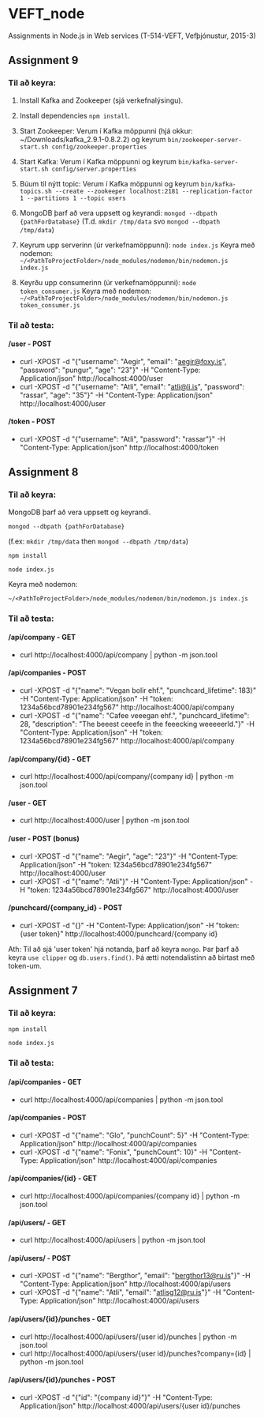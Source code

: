 # VEFT_node
Assignments in Node.js in Web services (T-514-VEFT, Vefþjónustur, 2015-3)

## Assignment 9

### Til að keyra:

1. Install Kafka and Zookeeper (sjá verkefnalýsingu).

2. Install dependencies `npm install`.

3. Start Zookeeper: Verum í Kafka möppunni (hjá okkur: ~/Downloads/kafka_2.9.1-0.8.2.2) og keyrum `bin/zookeeper-server-start.sh config/zookeeper.properties`

4. Start Kafka: Verum í Kafka möppunni og keyrum `bin/kafka-server-start.sh config/server.properties`

5. Búum til nýtt topic: Verum í Kafka möppunni og keyrum `bin/kafka-topics.sh --create --zookeeper localhost:2181 --replication-factor 1 --partitions 1 --topic users`

6. MongoDB þarf að vera uppsett og keyrandi: `mongod --dbpath {pathForDatabase}` (T.d. `mkdir /tmp/data` svo `mongod --dbpath /tmp/data`)

7. Keyrum upp serverinn (úr verkefnamöppunni): `node index.js`
Keyra með nodemon: `~/<PathToProjectFolder>/node_modules/nodemon/bin/nodemon.js index.js`

8. Keyrðu upp consumerinn (úr verkefnamöppunni): `node token_consumer.js`
Keyra með nodemon: `~/<PathToProjectFolder>/node_modules/nodemon/bin/nodemon.js token_consumer.js`

### Til að testa:

#### /user - POST
- curl -XPOST -d "{\"username\": \"Aegir\", \"email\": \"aegir@foxy.is\", \"password\": \"pungur\", \"age\": \"23\"}" -H "Content-Type: Application/json" http://localhost:4000/user
- curl -XPOST -d "{\"username\": \"Atli\", \"email\": \"atli@li.is\", \"password\": \"rassar\", \"age\": \"35\"}" -H "Content-Type: Application/json" http://localhost:4000/user

#### /token - POST
- curl -XPOST -d "{\"username\": \"Atli\", \"password\": \"rassar\"}" -H "Content-Type: Application/json" http://localhost:4000/token


## Assignment 8

### Til að keyra:

MongoDB þarf að vera uppsett og keyrandi.

`mongod --dbpath {pathForDatabase}` 

(f.ex: `mkdir /tmp/data` then `mongod --dbpath /tmp/data`)

`npm install`

`node index.js`

Keyra með nodemon:

`~/<PathToProjectFolder>/node_modules/nodemon/bin/nodemon.js index.js`

### Til að testa:

#### /api/company - GET
- curl http://localhost:4000/api/company | python -m json.tool

#### /api/companies - POST
- curl -XPOST -d "{\"name\": \"Vegan bolir ehf.\", \"punchcard_lifetime\": 183}" -H "Content-Type: Application/json" -H "token: 1234a56bcd78901e234fg567" http://localhost:4000/api/company
- curl -XPOST -d "{\"name\": \"Cafee veeegan ehf.\", \"punchcard_lifetime\": 28, \"description\": \"The beeest ceeefe in the feeecking weeeeerld.\"}" -H "Content-Type: Application/json" -H "token: 1234a56bcd78901e234fg567" http://localhost:4000/api/company

#### /api/company/{id} - GET
- curl http://localhost:4000/api/company/{company id} | python -m json.tool

#### /user - GET
- curl http://localhost:4000/user | python -m json.tool

#### /user - POST (bonus)
- curl -XPOST -d "{\"name\": \"Aegir\", \"age\": \"23\"}" -H "Content-Type: Application/json" -H "token: 1234a56bcd78901e234fg567" http://localhost:4000/user
- curl -XPOST -d "{\"name\": \"Atli\"}" -H "Content-Type: Application/json" -H "token: 1234a56bcd78901e234fg567" http://localhost:4000/user

#### /punchcard/{company_id} - POST
- curl -XPOST -d "{}" -H "Content-Type: Application/json" -H "token: {user token}" http://localhost:4000/punchcard/{company id}

Ath: Til að sjá 'user token' hjá notanda, þarf að keyra `mongo`. 
Þar þarf að keyra `use clipper` og `db.users.find()`.
Þá ætti notendalistinn að birtast með token-um.


## Assignment 7

### Til að keyra:

`npm install`

`node index.js`

### Til að testa:

#### /api/companies - GET
- curl http://localhost:4000/api/companies | python -m json.tool

#### /api/companies - POST
- curl -XPOST -d "{\"name\": \"Glo\", \"punchCount\": 5}" -H "Content-Type: Application/json" http://localhost:4000/api/companies
- curl -XPOST -d "{\"name\": \"Fonix\", \"punchCount\": 10}" -H "Content-Type: Application/json" http://localhost:4000/api/companies

#### /api/companies/{id} - GET
- curl http://localhost:4000/api/companies/{company id} | python -m json.tool

#### /api/users/ - GET
- curl http://localhost:4000/api/users | python -m json.tool

#### /api/users/ - POST
- curl -XPOST -d "{\"name\": \"Bergthor\", \"email\": \"bergthor13@ru.is\"}" -H "Content-Type: Application/json" http://localhost:4000/api/users
- curl -XPOST -d "{\"name\": \"Atli\", \"email\": \"atlisg12@ru.is\"}" -H "Content-Type: Application/json" http://localhost:4000/api/users

#### /api/users/{id}/punches - GET
- curl http://localhost:4000/api/users/{user id}/punches | python -m json.tool
- curl http://localhost:4000/api/users/{user id}/punches?company={id} | python -m json.tool

#### /api/users/{id}/punches - POST
- curl -XPOST -d "{\"id\": \"{company id}\"}" -H "Content-Type: Application/json" http://localhost:4000/api/users/{user id}/punches

